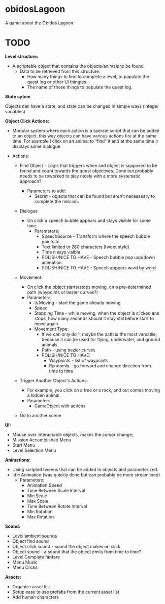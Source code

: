 # obidosLagoon
A game about the Óbidos Lagoon

# TODO

**Level structure:**
- A scriptable object that contains the objects/animals to be found
    - Data to be retrieved from this structure:
        - How many things to find to complete a level, to populate the quest log or other UI thingies.
        - The name of those things to populate the quest log.
    
**State sytem**

Objects can have a state, and state can be changed in simple ways (integer variables)

**Object Click Actions:**
- Modular system where each action is a sperate script that can be added to an object, this way objects can have various actions fire at the same time. For example I click on an animal to "find" it and at the same time it displays some dialogue.

- Actions:
    - Find Object - Logic that triggers when and object is supposed to be found and count towards the quest objectives. Done but probably needs to be reworked to play nicely with a more systematic approach?
        - Parameters to add:
            - Secret - objects that can be found but aren't necesseary to complete the mission.
      
    - Dialogue
        - On click a speech bubble appears and stays visible for some time.
            - Parameters:
                - SpeechSource - Transform where the speech bubble points to
                - Text limited to 280 characters (tweet style)
                - Time it says visible
                - POLISH/NICE TO HAVE - Speech bubble pop uup/down animation
                - POLISH/NICE TO HAVE - Speech appears word by word
             
    - Movement:
        - On click the object starts/stops moving, on a pre-determined path (waypoints or bezier curves?)
        - Parameters:
            - Is Moving - start the game already moving
            - Speed
            - Stopping Time - while moving, when the object is clicked and stops, how many seconds should it stay still before start to move again
            - Movement Type:
                - If we can only do 1, maybe the path is the most versatile, because it can be used for flying, underwater, and ground animals.
                - Path - using bezier curves
                - POLISH/NICE TO HAVE:
                    - Waypoints - list of waypoints
                    - Randomly - go forward and change direction from time to time

    - Trigger Another Object's Actions:
        - For example, you click on a tree or a rock, and out comes moving a hidden animal.
        - Parameters:
            - GameObject with actions

    - Go to another scene
         
**UI:**
- Mouse over interactable objects, makes the cursor change;
- Mission Accomplished Menu 
- Start Menu
- Level Selection Menu

**Animations:**
- Using scripted tweens that can be added to objects and parameterized.
- Idle Animation (was quickly done but can probably be more streamlined)
    - Parameters:
        - Animation Speed
        - Time Between Scale Interval
        - Min Scale
        - Max Scale
        - Time Between Rotate Interval
        - Min Rotation
        - Max Rotation

**Sound:**
- Level ambient sounds
- Object find sound
- Object click sound - sound the object makes on click
- Object sound - a sound that the object emits from time to time?
- Level Complete fanfare
- Menu Music
- Menu Clicks

**Assets:**
- Organize asset list
- Setup easy to use prefabs from the current asset list
- Add human characters
